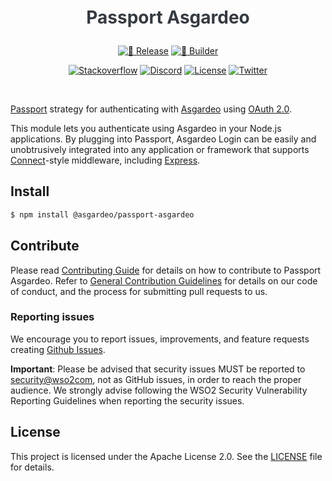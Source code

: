 <h1 align="center" style="color: #343a40;margin: 20px 0;">
  <p align="center">Passport Asgardeo</p>
</h1>

<div align="center">
  <a href="https://github.com/asgardeo/passport-asgardeo/actions/workflows/release.yml"><img src="https://github.com/asgardeo/passport-asgardeo/actions/workflows/release.yml/badge.svg" alt="🚀 Release"></a>
  <a href="https://github.com/asgardeo/passport-asgardeo/actions/workflows/builder.yml"><img src="https://github.com/asgardeo/passport-asgardeo/actions/workflows/builder.yml/badge.svg" alt="🧱 Builder"></a>
  
  <a href="https://stackoverflow.com/questions/tagged/wso2is"><img src="https://img.shields.io/badge/Ask%20for%20help%20on-Stackoverflow-orange" alt="Stackoverflow"></a>
  <a href="https://discord.gg/wso2"><img src="https://img.shields.io/badge/Join%20us%20on-Discord-%23e01563.svg" alt="Discord"></a>
  <a href="https://github.com/asgardeo/passport-asgardeo/blob/main/LICENSE"><img src="https://img.shields.io/badge/License-Apache%202.0-blue.svg" alt="License"></a>
  <a href="https://twitter.com/intent/follow?screen_name=wso2"><img src="https://img.shields.io/twitter/follow/wso2.svg?style=social&label=Follow" alt="Twitter"></a>
</div>

<br>

[Passport](https://www.passportjs.org/) strategy for authenticating with [Asgardeo](https://wso2.com/asgardeo)
using [OAuth 2.0](https://www.passportjs.org/features/oauth2/).

This module lets you authenticate using Asgardeo in your Node.js applications.
By plugging into Passport, Asgardeo Login can be easily and unobtrusively
integrated into any application or framework that supports
[Connect](https://github.com/senchalabs/connect#readme)-style middleware,
including [Express](https://expressjs.com/).

## Install

```sh
$ npm install @asgardeo/passport-asgardeo
```

## Contribute
Please read [Contributing Guide](CONTRIBUTING.md) for details on how to contribute to Passport Asgardeo. Refer to [General Contribution Guidelines](http://wso2.github.io/) for details on our code of conduct, and the process for submitting pull requests to us.

### Reporting issues
We encourage you to report issues, improvements, and feature requests creating [Github Issues](https://github.com/asgardeo/passport-asgardeo/issues).

**Important**: Please be advised that security issues MUST be reported to <a href="mailto:security@wso2.com">security@wso2com</a>, not as GitHub issues, in order to reach the proper audience. We strongly advise following the WSO2 Security Vulnerability Reporting Guidelines when reporting the security issues.

## License
This project is licensed under the Apache License 2.0. See the [LICENSE](LICENSE) file for details.
